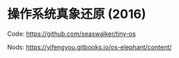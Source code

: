 # 操作系统真象还原 (2016)
Code: https://github.com/seaswalker/tiny-os

Nods: https://yifengyou.gitbooks.io/os-elephant/content/


